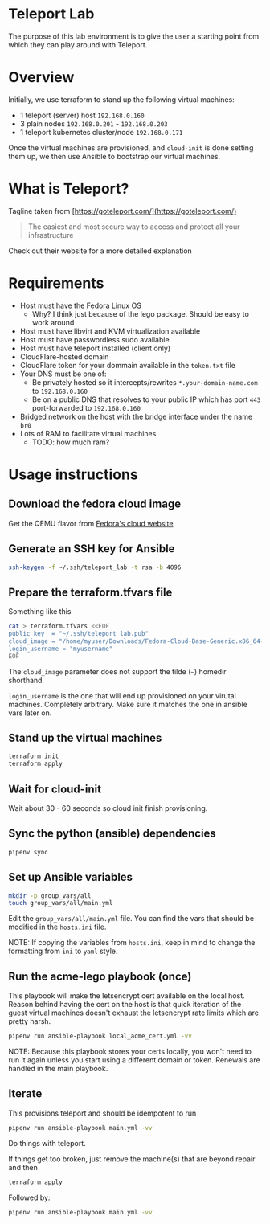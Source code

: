 # Teleport Lab

The purpose of this lab environment is to give the user a starting point from which they can play around with Teleport.

# Overview

Initially, we use terraform to stand up the following virtual machines:
* 1 teleport (server) host `192.168.0.160`
* 3 plain nodes `192.168.0.201` - `192.168.0.203`
* 1 teleport kubernetes cluster/node `192.168.0.171`

Once the virtual machines are provisioned, and `cloud-init` is done setting them up, we then use Ansible to bootstrap our virtual machines.

# What is Teleport?

Tagline taken from [https://goteleport.com/](https://goteleport.com/)
> The easiest and most secure way to access and protect all your infrastructure

Check out their website for a more detailed explanation

# Requirements

* Host must have the Fedora Linux OS
  * Why? I think just because of the lego package. Should be easy to work around
* Host must have libvirt and KVM virtualization available
* Host must have passwordless sudo available
* Host must have teleport installed (client only)
* CloudFlare-hosted domain
* CloudFlare token for your dommain available in the `token.txt` file
* Your DNS must be one of:
  * Be privately hosted so it intercepts/rewrites `*.your-domain-name.com` to `192.168.0.160`
  * Be on a public DNS that resolves to your public IP which has port `443` port-forwarded to `192.168.0.160`
* Bridged network on the host with the bridge interface under the name `br0`
* Lots of RAM to facilitate virtual machines
  * TODO: how much ram?

# Usage instructions

## Download the fedora cloud image

Get the QEMU flavor from [Fedora's cloud website][fedora-cloud]

## Generate an SSH key for Ansible

```bash
ssh-keygen -f ~/.ssh/teleport_lab -t rsa -b 4096
```

## Prepare the terraform.tfvars file

Something like this

```bash
cat > terraform.tfvars <<EOF
public_key  = "~/.ssh/teleport_lab.pub"
cloud_image = "/home/myuser/Downloads/Fedora-Cloud-Base-Generic.x86_64-40-1.14.qcow2"
login_username = "myusername"
EOF
```

The `cloud_image` parameter does not support the tilde (`~`) homedir shorthand.

`login_username` is the one that will end up provisioned on your virutal machines. Completely arbitrary. Make sure it matches the one in ansible vars later on.

## Stand up the virtual machines

```bash
terraform init
terraform apply
```

## Wait for cloud-init

Wait about 30 - 60 seconds so cloud init finish provisioning. 

## Sync the python (ansible) dependencies

```bash
pipenv sync
```

## Set up Ansible variables

```bash
mkdir -p group_vars/all
touch group_vars/all/main.yml
```

Edit the `group_vars/all/main.yml` file. You can find the vars that should be modified in the `hosts.ini` file.

NOTE: If copying the variables from `hosts.ini`, keep in mind to change the formatting from `ini` to `yaml` style.

## Run the acme-lego playbook (once)

This playbook will make the letsencrypt cert available on the local host. Reason behind having the cert on the host is that quick iteration of the guest virtual machines doesn't exhaust the letsencrypt rate limits which are pretty harsh.

```bash
pipenv run ansible-playbook local_acme_cert.yml -vv
```

NOTE: Because this playbook stores your certs locally, you won't need to run it again unless you start using a different domain or token. Renewals are handled in the main playbook.

## Iterate

This provisions teleport and should be idempotent to run

```bash
pipenv run ansible-playbook main.yml -vv
```

Do things with teleport.

If things get too broken, just remove the machine(s) that are beyond repair and then

```bash
terraform apply
```

Followed by:

```bash
pipenv run ansible-playbook main.yml -vv
```

[fedora-cloud]: https://fedoraproject.org/cloud/download
